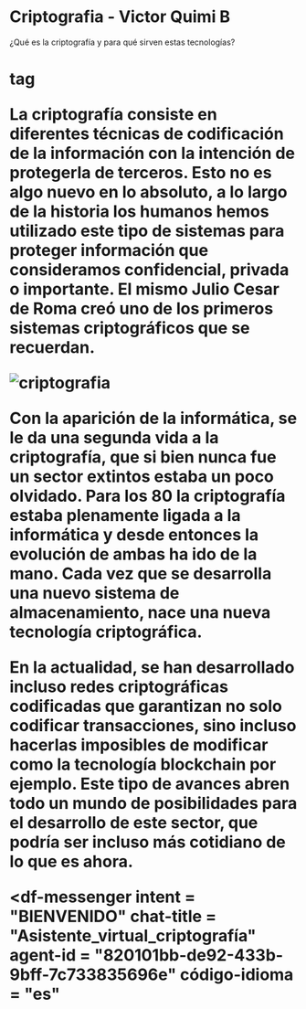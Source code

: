 # **Criptografia - Victor Quimi B**

¿Qué es la criptografía y para qué sirven estas tecnologías?<h1> tag
  
La criptografía consiste en diferentes técnicas de codificación de la información con la intención de protegerla de terceros. Esto no es algo nuevo en lo absoluto, a lo largo de la historia los humanos hemos utilizado este tipo de sistemas para proteger información que consideramos confidencial, privada o importante. El mismo Julio Cesar de Roma creó uno de los primeros sistemas criptográficos que se recuerdan.


![criptografia](https://internetpasoapaso.com/wp-content/uploads/Criptograf%C3%ADa-%C2%BFQu%C3%A9-es-para-qu%C3%A9-sirve-y-c%C3%B3mo-funcionan-estas-t%C3%A9cnicas-de-cifrado-inform%C3%A1tico-.jpg)


Con la aparición de la informática, se le da una segunda vida a la criptografía, que si bien nunca fue un sector extintos estaba un poco olvidado. Para los 80 la criptografía estaba plenamente ligada a la informática y desde entonces la evolución de ambas ha ido de la mano. Cada vez que se desarrolla una nuevo sistema de almacenamiento, nace una nueva tecnología criptográfica.

En la actualidad, se han desarrollado incluso redes criptográficas codificadas que garantizan no solo codificar transacciones, sino incluso hacerlas imposibles de modificar como la tecnología blockchain por ejemplo. Este tipo de avances abren todo un mundo de posibilidades para el desarrollo de este sector, que podría ser incluso más cotidiano de lo que es ahora.



<script src = "https://www.gstatic.com/dialogflow-console/fast/messenger/bootstrap.js?v=1"> </script>
<df-messenger
  intent = "BIENVENIDO"
  chat-title = "Asistente_virtual_criptografía"
  agent-id = "820101bb-de92-433b-9bff-7c733835696e"
  código-idioma = "es"
> </df-messenger>






